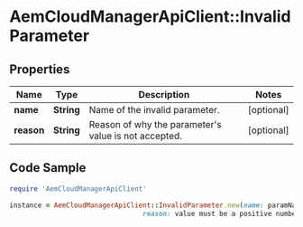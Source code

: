 # AemCloudManagerApiClient::InvalidParameter

## Properties

Name | Type | Description | Notes
------------ | ------------- | ------------- | -------------
**name** | **String** | Name of the invalid parameter. | [optional] 
**reason** | **String** | Reason of why the parameter&#39;s value is not accepted. | [optional] 

## Code Sample

```ruby
require 'AemCloudManagerApiClient'

instance = AemCloudManagerApiClient::InvalidParameter.new(name: paramName,
                                 reason: value must be a positive number)
```


